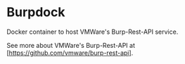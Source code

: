 # Burpdock

Docker container to host VMWare's Burp-Rest-API service.

See more about VMWare's Burp-Rest-API at [https://github.com/vmware/burp-rest-api].
